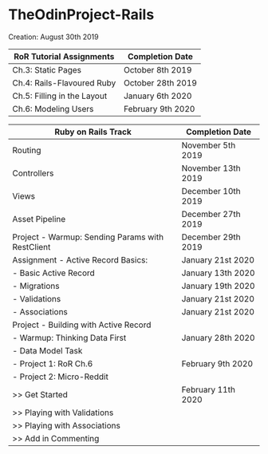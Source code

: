 # TheOdinProject-Rails
Creation: August 30th 2019

| RoR Tutorial Assignments | Completion Date |
| ------| --------------- |
| Ch.3: Static Pages | October 8th 2019 |
| Ch.4: Rails-Flavoured Ruby | October 28th 2019|
| Ch.5: Filling in the Layout | January 6th 2020|
| Ch.6: Modeling Users | February 9th 2020|


| Ruby on Rails Track | Completion Date |
| ------| --------------- |
| Routing | November 5th 2019|
| Controllers | November 13th 2019|
| Views | December 10th 2019|
| Asset Pipeline | December 27th 2019 |
| Project - Warmup: Sending Params with RestClient | December 29th 2019 |
| Assignment - Active Record Basics: | January 21st 2020|
| - Basic Active Record | January 13th 2020 |
| - Migrations | January 19th 2020|
| - Validations | January 21st 2020|
| - Associations | January 21st 2020|
| Project - Building with Active Record | |
| - Warmup: Thinking Data First | January 28th 2020|
| - Data Model Task | |
| - Project 1: RoR Ch.6 | February 9th 2020|
| - Project 2: Micro-Reddit | |
| >> Get Started | February 11th 2020|
| >> Playing with Validations| |
| >> Playing with Associations| |
| >> Add in Commenting| |
